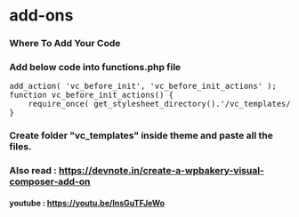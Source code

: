 # add-ons

### Where To Add Your Code

### Add below code into functions.php file

<pre>
add_action( 'vc_before_init', 'vc_before_init_actions' );
function vc_before_init_actions() {
    require_once( get_stylesheet_directory().'/vc_templates/vc_hover_boxs.php' );
}
</pre>
### Create folder "vc_templates" inside theme and paste all the files.

### Also read : https://devnote.in/create-a-wpbakery-visual-composer-add-on
#### youtube : https://youtu.be/lnsGuTFJeWo
